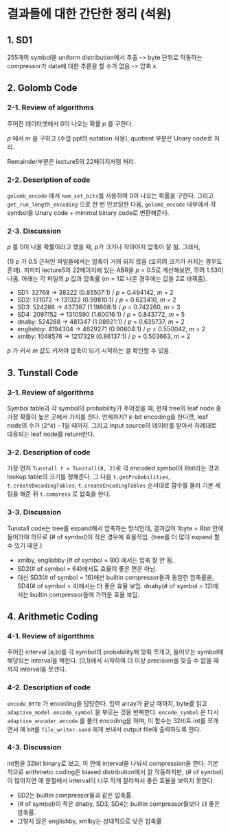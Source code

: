 # 결과들에 대한 간단한 정리 (석원)

## 1. SD1

255개의 symbol을 uniform distribution에서 추출 -> byte 단위로 작동하는 compressor가 data에 대한 추론을 할 수가 없음 -> 압축 x



## 2. Golomb Code

### 2-1. Review of algorithms

주어진 데이터셋에서 0이 나오는 확률 _p_ 를 구한다.

_p_ 에서 _m_ 을 구하고 (수업 ppt의 notation 사용), quotient 부분은 Unary code로 처리.

Remainder부분은 lecture5의 22페이지처럼 처리.



### 2-2. Description of code

`golomb_encode` 에서 `num_set_bits`를 사용하여 0이 나오는 확률을 구한다. 그리고 `get_run_length_encoding` 으로 한 번 인코딩한 다음, `golomb_encode` 내부에서 각 symbol을 Unary code + minimal binary code로 변환해준다.



### 2-3. Discussion

_p_ 를 0이 나올 확률이라고 했을 때, p가 크거나 작아야지 압축이 잘 됨. 그래서,

(1) _p_ 가 0.5 근처인 파일들에서는 압축이 거의 되지 않음 (오히려 크기가 커지는 경우도 존재). 피피티 lecture5의 22페이지에 있는 ABR을 _p_ = 0.5로 계산해보면, 무려 1.53이 나옴. 아래는 각 파일의 _p_ 값과 압축률 (_m_ = 1로 나온 경우에는 값을 2로 바꿔줌).

- SD1: 32768 -> 38322 (0.85507:1) / _p_ = 0.494142, _m_ = 2
- SD2: 131072 -> 131322 (0.99810:1) / _p_ = 0.623410, _m_ = 2
- SD3: 524288 -> 437387 (1.19868:1) / _p_ = 0.742260, _m_ = 3
- SD4: 2097152 -> 1310590 (1.60016:1) / _p_ = 0.843772, _m_ = 5
- dnaby: 524288 -> 481347 (1.08921:1) / _p_ = 0.635737, _m_ = 2
- englishby: 4194304 -> 4629271 (0.90604:1) / _p_ = 0.550042, _m_ = 2
- xmlby: 1048576 -> 1217329 (0.86137:1) / _p_ = 0.503663, _m_ = 2

_p_ 가 커서 _m_ 값도 커져야 압축이 되기 시작하는 걸 확인할 수 있음.



## 3. Tunstall Code

### 3-1. Review of algorithms

Symbol table과 각 symbol의 probability가 주어졌을 때, 현재 tree의 leaf node 중 가장 확률이 높은 곳에서 가지를 친다. 언제까지? _k_-bit encoding을 한다면, leaf node의 수가 (2^_k_) - 1일 때까지. 그리고 input source의 데이터를 받아서 차례대로 대응되는 leaf node를 return한다.



### 3-2. Description of code

가장 먼저 `Tunstall t = Tunstall(8, 2)`로 각 encoded symbol이 8bit라는 것과 lookup table의 크기를 정해준다. 그 다음 `t.getProbabilities`, `t.createDecodingTables`, `t.createEncodingTables` 순서대로 함수를 불러 기본 세팅을 해준 뒤 `t.compress` 로 압축을 한다.



### 3-3. Discussion

Tunstall code는 tree를 expand해서 압축하는 방식인데, 결과값이 1byte = 8bit 안에 들어가야 하므로 (# of symbol)이 작은 경우에 효율적임. (tree를 더 많이 expand 할 수 있기 때문.)

- xmlby, englishby (# of symbol = 9X) 에서는 압축 잘 안 됨.
- SD2(# of symbol = 64)에서도 효율이 좋은 편은 아님.
- 대신 SD3(# of symbol = 16)에선 builtin compressor들과 동일한 압축률을, SD4(# of symbol = 4)에서는 더 좋은 효율 보임. dnaby(# of symbol = 12)에서는 builtin compressor들에 가까운 효율 보임.



## 4. Arithmetic Coding

### 4-1. Review of algorithms

주어진 interval [a,b)를 각 symbol의 probability에 맞춰 쪼개고, 들어오는 symbol에 해당되는 interval을 택한다. [0,1)에서 시작하여 더 이상 precision을 맞출 수 없을 때까지 interval을 쪼갠다.



### 4-2. Description of code

`encode_BYTE` 가 encoding을 담당한다. 입력 array가 끝날 때까지, byte를 읽고 `adaptive_model.encode_symbol` 을 부르는 것을 반복한다. `encode_symbol` 은 다시 `adaptive_encoder.encode` 를 불러 encoding을 하며, 이 함수는 32비트 int를 쪼개면서 매 bit를 `file_writer.send` 에게 보내서 output file에 출력하도록 한다.



### 4-3. Discussion

int형을 32bit binary로 보고, 이 안에 interval을 나눠서 compression을 한다. 기본적으로 arithmetic coding은 biased distribution에서 잘 작동하지만, (# of symbol)이 많아지면 매 분할에서 interval이 너무 작게 잘라져서 좋은 효율을 보이지 못한다.

- SD2는 builtin compressor들과 같은 압축률.
- (\# of symbol)이 작은 dnaby, SD3, SD4는 builtin compressor들보다 더 좋은 압축률.
- 그렇지 않은 englishby, xmlby는 상대적으로 낮은 압축률